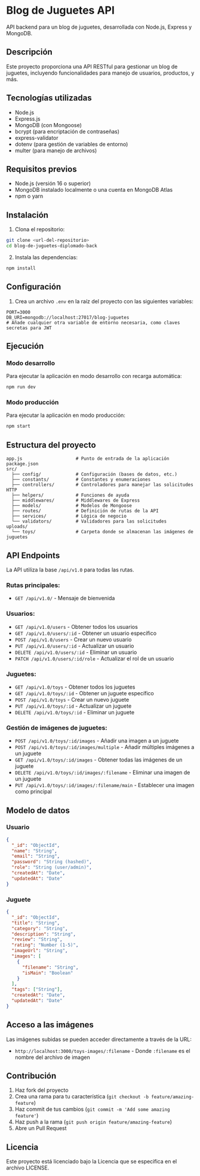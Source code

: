 # Blog de Juguetes API

API backend para un blog de juguetes, desarrollada con Node.js, Express y MongoDB.

## Descripción

Este proyecto proporciona una API RESTful para gestionar un blog de juguetes, incluyendo funcionalidades para manejo de usuarios, productos, y más.

## Tecnologías utilizadas

- Node.js
- Express.js
- MongoDB (con Mongoose)
- bcrypt (para encriptación de contraseñas)
- express-validator
- dotenv (para gestión de variables de entorno)
- multer (para manejo de archivos)

## Requisitos previos

- Node.js (versión 16 o superior)
- MongoDB instalado localmente o una cuenta en MongoDB Atlas
- npm o yarn

## Instalación

1. Clona el repositorio:

```bash
git clone <url-del-repositorio>
cd blog-de-juguetes-diplomado-back
```

2. Instala las dependencias:

```bash
npm install
```

## Configuración

1. Crea un archivo `.env` en la raíz del proyecto con las siguientes variables:

```
PORT=3000
DB_URI=mongodb://localhost:27017/blog-juguetes
# Añade cualquier otra variable de entorno necesaria, como claves secretas para JWT
```

## Ejecución

### Modo desarrollo

Para ejecutar la aplicación en modo desarrollo con recarga automática:

```bash
npm run dev
```

### Modo producción

Para ejecutar la aplicación en modo producción:

```bash
npm start
```

## Estructura del proyecto

```
app.js                    # Punto de entrada de la aplicación
package.json
src/
  ├── config/             # Configuración (bases de datos, etc.)
  ├── constants/          # Constantes y enumeraciones
  ├── controllers/        # Controladores para manejar las solicitudes HTTP
  ├── helpers/            # Funciones de ayuda
  ├── middlewares/        # Middlewares de Express
  ├── models/             # Modelos de Mongoose
  ├── routes/             # Definición de rutas de la API
  ├── services/           # Lógica de negocio
  └── validators/         # Validadores para las solicitudes
uploads/
  └── toys/               # Carpeta donde se almacenan las imágenes de juguetes
```

## API Endpoints

La API utiliza la base `/api/v1.0` para todas las rutas.

### Rutas principales:

- `GET /api/v1.0/` - Mensaje de bienvenida

### Usuarios:

- `GET /api/v1.0/users` - Obtener todos los usuarios
- `GET /api/v1.0/users/:id` - Obtener un usuario específico
- `POST /api/v1.0/users` - Crear un nuevo usuario
- `PUT /api/v1.0/users/:id` - Actualizar un usuario
- `DELETE /api/v1.0/users/:id` - Eliminar un usuario
- `PATCH /api/v1.0/users/:id/role` - Actualizar el rol de un usuario

### Juguetes:

- `GET /api/v1.0/toys` - Obtener todos los juguetes
- `GET /api/v1.0/toys/:id` - Obtener un juguete específico
- `POST /api/v1.0/toys` - Crear un nuevo juguete
- `PUT /api/v1.0/toys/:id` - Actualizar un juguete
- `DELETE /api/v1.0/toys/:id` - Eliminar un juguete

### Gestión de imágenes de juguetes:

- `POST /api/v1.0/toys/:id/images` - Añadir una imagen a un juguete
- `POST /api/v1.0/toys/:id/images/multiple` - Añadir múltiples imágenes a un juguete
- `GET /api/v1.0/toys/:id/images` - Obtener todas las imágenes de un juguete
- `DELETE /api/v1.0/toys/:id/images/:filename` - Eliminar una imagen de un juguete
- `PUT /api/v1.0/toys/:id/images/:filename/main` - Establecer una imagen como principal

## Modelo de datos

### Usuario

```json
{
  "_id": "ObjectId",
  "name": "String",
  "email": "String",
  "password": "String (hashed)",
  "role": "String (user/admin)",
  "createdAt": "Date",
  "updatedAt": "Date"
}
```

### Juguete

```json
{
  "_id": "ObjectId",
  "title": "String",
  "category": "String",
  "description": "String",
  "review": "String",
  "rating": "Number (1-5)",
  "imageUrl": "String",
  "images": [
    {
      "filename": "String",
      "isMain": "Boolean"
    }
  ],
  "tags": ["String"],
  "createdAt": "Date",
  "updatedAt": "Date"
}
```

## Acceso a las imágenes

Las imágenes subidas se pueden acceder directamente a través de la URL:

- `http://localhost:3000/toys-images/:filename` - Donde `:filename` es el nombre del archivo de imagen

## Contribución

1. Haz fork del proyecto
2. Crea una rama para tu característica (`git checkout -b feature/amazing-feature`)
3. Haz commit de tus cambios (`git commit -m 'Add some amazing feature'`)
4. Haz push a la rama (`git push origin feature/amazing-feature`)
5. Abre un Pull Request

## Licencia

Este proyecto está licenciado bajo la Licencia que se especifica en el archivo LICENSE.
